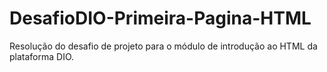 # DesafioDIO-Primeira-Pagina-HTML  

Resolução do desafio de projeto para o módulo de introdução ao HTML da plataforma DIO.
